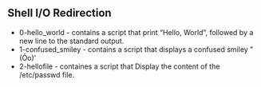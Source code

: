 ## Shell I/O Redirection

- 0-hello_world - contains a script that print “Hello, World”, followed by a new line to the standard output.
- 1-confused_smiley - contains a script that displays a confused smiley "(Ôo)'
- 2-hellofile - containes a script that Display the content of the /etc/passwd file.
